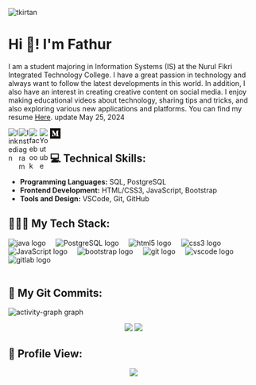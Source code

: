 <p align="left"> <img src="https://komarev.com/ghpvc/?username=fatkhur03&label=Profile%20views&color=0e75b6&style=flat" alt="tkirtan" /> </p>

# Hi 👋! I'm Fathur

I am a student majoring in Information Systems (IS) at the Nurul Fikri Integrated Technology College. I have a great passion in technology and always want to follow the latest developments in this world. In addition, I also have an interest in creating creative content on social media. I enjoy making educational videos about technology, sharing tips and tricks, and also exploring various new applications and platforms. You can find my resume <a href="https://drive.google.com/file/d/1T96IuSPGw_c2pvHDbXcGErriir_eRNFt/view?usp=sharing" target="_blank">Here</a>. update May 25, 2024

<a href="https://www.linkedin.com/in/mfatkhurrohman/" target="_blank">
  <img align="left" alt="linkedin" width="21px" src="https://raw.githubusercontent.com/maurodesouza/profile-readme-generator/master/src/assets/icons/social/linkedin/default.svg" />
</a>
<a href="https://www.instagram.com/story.thur/" target="_blank">
  <img align="left" alt="Instagram" width="21px" src="https://raw.githubusercontent.com/maurodesouza/profile-readme-generator/master/src/assets/icons/social/instagram/default.svg" />
</a>
<a href="#">
  <img align="left" alt="facebook" width="21px" src="https://raw.githubusercontent.com/maurodesouza/profile-readme-generator/master/src/assets/icons/social/facebook/default.svg" />
</a>
<a href="https://www.youtube.com/@/?sub_confirmation=1/">
  <img align="left" alt="Youtube" width="21px" src="https://raw.githubusercontent.com/maurodesouza/profile-readme-generator/master/src/assets/icons/social/youtube/default.svg" />
</a>
<a href="#">
  <img align="left" alt="Medium" width="21px" src="https://raw.githubusercontent.com/edent/SuperTinyIcons/099dc12b59179d07d534069bc8551718f786d91a/images/svg/medium.svg" />
</a>
  <br>
 
## 💻 Technical Skills:

- **Programming Languages:** SQL, PostgreSQL
- **Frontend Development:** HTML/CSS3, JavaScript, Bootstrap
- **Tools and Design:** VSCode, Git, GitHub

## 🧑🏻‍💻 My Tech Stack:

<div align="left">
  <img src="https://cdn.jsdelivr.net/gh/devicons/devicon/icons/python/python-original-wordmark.svg" height="41" alt="java logo"  />
  <img width="12" />
  <img src="https://cdn.jsdelivr.net/gh/devicons/devicon/icons/postgresql/postgresql-original.svg" height="41" alt="PostgreSQL logo"  />
  <img width="12" />
  <img src="https://cdn.jsdelivr.net/gh/devicons/devicon/icons/html5/html5-original.svg" height="41" alt="html5 logo"  />
  <img width="12" />
  <img src="https://cdn.jsdelivr.net/gh/devicons/devicon/icons/css3/css3-original.svg" height="41" alt="css3 logo"  />
  <img width="12" />
  <img src="https://cdn.jsdelivr.net/gh/devicons/devicon/icons/javascript/javascript-original.svg" height="41" alt="JavaScript logo"  />
  <img width="12" />
  <img src="https://cdn.jsdelivr.net/gh/devicons/devicon/icons/bootstrap/bootstrap-original.svg" height="41" alt="bootstrap logo"  />
  <img width="12" />
  <img src="https://cdn.jsdelivr.net/gh/devicons/devicon/icons/git/git-original.svg" height="41" alt="git logo"  />
  <img width="12" />
  <img src="https://cdn.jsdelivr.net/gh/devicons/devicon/icons/vscode/vscode-original.svg" height="41" alt="vscode logo"  />
  <img width="12" />
  <img src="https://cdn.jsdelivr.net/gh/devicons/devicon/icons/gitlab/gitlab-original.svg" height="41" alt="gitlab logo"  />
</div>
<br clear="both">

## 📌 My Git Commits:
<div align="left">
  <img src="https://github-readme-activity-graph.vercel.app/graph?username=fatkhur03&radius=16&theme=react&area=true&order=5" height="auto" alt="activity-graph graph"  />
  <br>
<p align="center"> <img height="180em" src="https://github-readme-stats.vercel.app/api?username=fatkhur03&show_icons=true&theme=gotham" />
  <img height="180em" src="https://github-readme-stats-eight-theta.vercel.app/api/top-langs/?username=fatkhur03&layout=compact&langs_count=8&theme=algolia"/>

  ## 👀 Profile View:
<div align="center">
  <img src="https://profile-counter.glitch.me/fatkhur03/count.svg"/>
</div>





